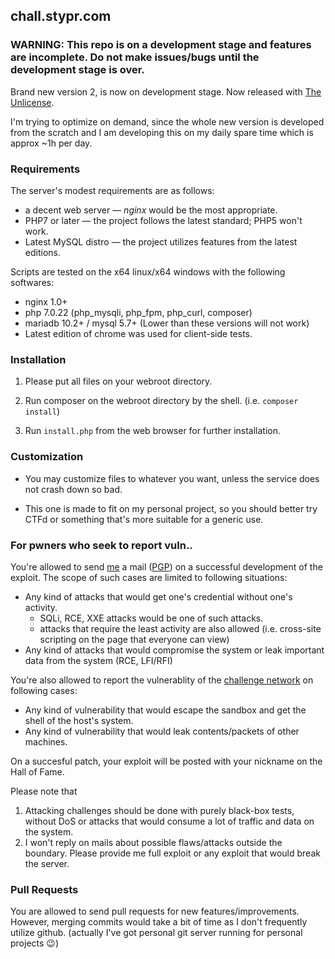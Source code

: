 ## chall.stypr.com

### WARNING: This repo is on a development stage and features are incomplete. Do not make issues/bugs until the development stage is over.

Brand new version 2, is now on development stage. Now released with [The Unlicense](LICENSE.md).

I'm trying to optimize on demand, since the whole new version is developed from the scratch and I am developing this on my daily spare time which is approx ~1h per day.

### Requirements

The server's modest requirements are as follows:
* a decent web server &mdash; *nginx* would be the most appropriate.
* PHP7 or later &mdash; the project follows the latest standard; PHP5 won't work.
* Latest MySQL distro &mdash; the project utilizes features from the latest editions.

Scripts are tested on the x64 linux/x64 windows with the following softwares:
* nginx 1.0+
* php 7.0.22 (php_mysqli, php_fpm, php_curl, composer)
* mariadb 10.2+ / mysql 5.7+ (Lower than these versions will not work)
* Latest edition of chrome was used for client-side tests.

### Installation

1. Please put all files on your webroot directory.

2. Run composer on the webroot directory by the shell. (i.e. `composer install`)

3. Run `install.php` from the web browser for further installation.

### Customization

* You may customize files to whatever you want, unless the service does not crash down so bad.

* This one is made to fit on my personal project, so you should better try CTFd or something that's more suitable for a generic use.

### For pwners who seek to report vuln..

You're allowed to send [me](https://harold.kim/) a mail ([PGP](https://harold.kim/pubkey)) on a successful development of the exploit. The scope of such cases are limited to following situations:

* Any kind of attacks that would get one's credential without one's activity. 
	* SQLi, RCE, XXE attacks would be one of such attacks.
	* attacks that require the least activity are also allowed (i.e. cross-site scripting on the page that everyone can view)
* Any kind of attacks that would compromise the system or leak important data from the system (RCE, LFI/RFI)

You're also allowed to report the vulnerablity of the [challenge network](https://eagle-jump.org/) on following cases:
* Any kind of vulnerability that would escape the sandbox and get the shell of the host's system.
* Any kind of vulnerability that would leak contents/packets of other machines.

On a succesful patch, your exploit will be posted with your nickname on the Hall of Fame.

Please note that
1. Attacking challenges should be done with purely black-box tests, without DoS or attacks that would consume a lot of traffic and data on the system.
2. I won't reply on mails about possible flaws/attacks outside the boundary. Please provide me full exploit or any exploit that would break the server.

### Pull Requests

You are allowed to send pull requests for new features/improvements. However, merging commits would take a bit of time as I don't frequently utilize github. (actually I've got personal git server running for personal projects :wink:)

